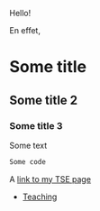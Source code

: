 Hello!

En effet,


# Some title
## Some title 2
### Some title 3

Some text

```markdown
Some code

```


A [link to my TSE page](https://www.tse-fr.eu/fr/people/antoine-jacquet)



- [Teaching](pages/teaching.html)
